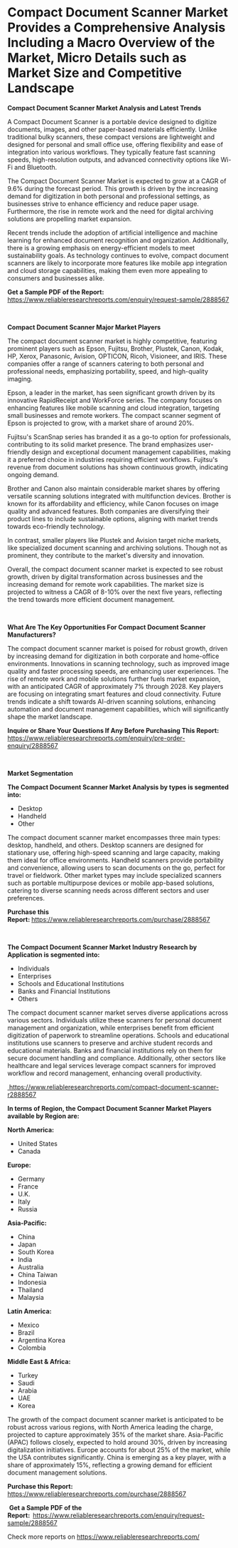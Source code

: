 <p><h1>Compact Document Scanner Market Provides a Comprehensive Analysis Including a Macro Overview of the Market, Micro Details such as Market Size and Competitive Landscape</h1></p><p><strong>Compact Document Scanner Market Analysis and Latest Trends</strong></p>
<p><p>A Compact Document Scanner is a portable device designed to digitize documents, images, and other paper-based materials efficiently. Unlike traditional bulky scanners, these compact versions are lightweight and designed for personal and small office use, offering flexibility and ease of integration into various workflows. They typically feature fast scanning speeds, high-resolution outputs, and advanced connectivity options like Wi-Fi and Bluetooth.</p><p>The Compact Document Scanner Market is expected to grow at a CAGR of 9.6% during the forecast period. This growth is driven by the increasing demand for digitization in both personal and professional settings, as businesses strive to enhance efficiency and reduce paper usage. Furthermore, the rise in remote work and the need for digital archiving solutions are propelling market expansion. </p><p>Recent trends include the adoption of artificial intelligence and machine learning for enhanced document recognition and organization. Additionally, there is a growing emphasis on energy-efficient models to meet sustainability goals. As technology continues to evolve, compact document scanners are likely to incorporate more features like mobile app integration and cloud storage capabilities, making them even more appealing to consumers and businesses alike.</p></p>
<p><strong>Get a Sample PDF of the Report:&nbsp;</strong> <a href="https://www.reliableresearchreports.com/enquiry/request-sample/2888567?utm_campaign=2930&utm_medium=2&utm_source=Github&utm_content=ia&utm_term=14032025&utm_id=compact-document-scanner">https://www.reliableresearchreports.com/enquiry/request-sample/2888567</a></p>
<p>&nbsp;</p>
<p><strong>Compact Document Scanner Major Market Players</strong></p>
<p><p>The compact document scanner market is highly competitive, featuring prominent players such as Epson, Fujitsu, Brother, Plustek, Canon, Kodak, HP, Xerox, Panasonic, Avision, OPTICON, Ricoh, Visioneer, and IRIS. These companies offer a range of scanners catering to both personal and professional needs, emphasizing portability, speed, and high-quality imaging.</p><p>Epson, a leader in the market, has seen significant growth driven by its innovative RapidReceipt and WorkForce series. The company focuses on enhancing features like mobile scanning and cloud integration, targeting small businesses and remote workers. The compact scanner segment of Epson is projected to grow, with a market share of around 20%.</p><p>Fujitsu's ScanSnap series has branded it as a go-to option for professionals, contributing to its solid market presence. The brand emphasizes user-friendly design and exceptional document management capabilities, making it a preferred choice in industries requiring efficient workflows. Fujitsu's revenue from document solutions has shown continuous growth, indicating ongoing demand.</p><p>Brother and Canon also maintain considerable market shares by offering versatile scanning solutions integrated with multifunction devices. Brother is known for its affordability and efficiency, while Canon focuses on image quality and advanced features. Both companies are diversifying their product lines to include sustainable options, aligning with market trends towards eco-friendly technology.</p><p>In contrast, smaller players like Plustek and Avision target niche markets, like specialized document scanning and archiving solutions. Though not as prominent, they contribute to the market's diversity and innovation.</p><p>Overall, the compact document scanner market is expected to see robust growth, driven by digital transformation across businesses and the increasing demand for remote work capabilities. The market size is projected to witness a CAGR of 8-10% over the next five years, reflecting the trend towards more efficient document management.</p></p>
<p>&nbsp;</p>
<p><strong>What Are The Key Opportunities For Compact Document Scanner Manufacturers?</strong></p>
<p><p>The compact document scanner market is poised for robust growth, driven by increasing demand for digitization in both corporate and home-office environments. Innovations in scanning technology, such as improved image quality and faster processing speeds, are enhancing user experiences. The rise of remote work and mobile solutions further fuels market expansion, with an anticipated CAGR of approximately 7% through 2028. Key players are focusing on integrating smart features and cloud connectivity. Future trends indicate a shift towards AI-driven scanning solutions, enhancing automation and document management capabilities, which will significantly shape the market landscape.</p></p>
<p><strong>Inquire or Share Your Questions If Any Before Purchasing This Report:</strong> <a href="https://www.reliableresearchreports.com/enquiry/pre-order-enquiry/2888567?utm_campaign=2930&utm_medium=2&utm_source=Github&utm_content=ia&utm_term=14032025&utm_id=compact-document-scanner">https://www.reliableresearchreports.com/enquiry/pre-order-enquiry/2888567</a></p>
<p>&nbsp;</p>
<p><strong>Market Segmentation</strong></p>
<p><strong>The Compact Document Scanner Market Analysis by types is segmented into:</strong></p>
<p><ul><li>Desktop</li><li>Handheld</li><li>Other</li></ul></p>
<p><p>The compact document scanner market encompasses three main types: desktop, handheld, and others. Desktop scanners are designed for stationary use, offering high-speed scanning and large capacity, making them ideal for office environments. Handheld scanners provide portability and convenience, allowing users to scan documents on the go, perfect for travel or fieldwork. Other market types may include specialized scanners such as portable multipurpose devices or mobile app-based solutions, catering to diverse scanning needs across different sectors and user preferences.</p></p>
<p><strong>Purchase this Report:&nbsp;</strong><a href="https://www.reliableresearchreports.com/purchase/2888567?utm_campaign=2930&utm_medium=2&utm_source=Github&utm_content=ia&utm_term=14032025&utm_id=compact-document-scanner">https://www.reliableresearchreports.com/purchase/2888567</a></p>
<p>&nbsp;</p>
<p><strong>The Compact Document Scanner Market Industry Research by Application is segmented into:</strong></p>
<p><ul><li>Individuals</li><li>Enterprises</li><li>Schools and Educational Institutions</li><li>Banks and Financial Institutions</li><li>Others</li></ul></p>
<p><p>The compact document scanner market serves diverse applications across various sectors. Individuals utilize these scanners for personal document management and organization, while enterprises benefit from efficient digitization of paperwork to streamline operations. Schools and educational institutions use scanners to preserve and archive student records and educational materials. Banks and financial institutions rely on them for secure document handling and compliance. Additionally, other sectors like healthcare and legal services leverage compact scanners for improved workflow and record management, enhancing overall productivity.</p></p>
<p><a href="https://www.reliableresearchreports.com/compact-document-scanner-r2888567?utm_campaign=2930&utm_medium=2&utm_source=Github&utm_content=ia&utm_term=14032025&utm_id=compact-document-scanner">&nbsp;https://www.reliableresearchreports.com/compact-document-scanner-r2888567</a></p>
<p><strong>In terms of Region, the Compact Document Scanner Market Players available by Region are:</strong></p>
<p>
    <p> <strong> North America: </strong>
        <ul>
            <li>United States</li>
            <li>Canada</li>
        </ul>
        </p> 
    <p> <strong> Europe: </strong>
        <ul>
            <li>Germany</li>
            <li>France</li>
            <li>U.K.</li>
            <li>Italy</li>
            <li>Russia</li>
        </ul>
        </p> 
    <p> <strong> Asia-Pacific: </strong>
        <ul>
            <li>China</li>
            <li>Japan</li>
            <li>South Korea</li>
            <li>India</li>
            <li>Australia</li>
            <li>China Taiwan</li>
            <li>Indonesia</li>
            <li>Thailand</li>
            <li>Malaysia</li>
        </ul>
        </p> 
    <p> <strong> Latin America: </strong>
        <ul>
            <li>Mexico</li>
            <li>Brazil</li>
            <li>Argentina Korea</li>
            <li>Colombia</li>
        </ul>
        </p> 
    <p> <strong> Middle East & Africa: </strong>
        <ul>
            <li>Turkey</li>
            <li>Saudi</li>
            <li>Arabia</li>
            <li>UAE</li>
            <li>Korea</li>
        </ul>
    </p>
    </p>
<p><p>The growth of the compact document scanner market is anticipated to be robust across various regions, with North America leading the charge, projected to capture approximately 35% of the market share. Asia-Pacific (APAC) follows closely, expected to hold around 30%, driven by increasing digitalization initiatives. Europe accounts for about 25% of the market, while the USA contributes significantly. China is emerging as a key player, with a share of approximately 15%, reflecting a growing demand for efficient document management solutions.</p></p>
<p><strong>Purchase this Report: </strong><a href="https://www.reliableresearchreports.com/purchase/2888567?utm_campaign=2930&utm_medium=2&utm_source=Github&utm_content=ia&utm_term=14032025&utm_id=compact-document-scanner">https://www.reliableresearchreports.com/purchase/2888567</a></p>
<p>&nbsp;<strong>Get a Sample PDF of the Report:&nbsp;&nbsp;</strong><a href="https://www.reliableresearchreports.com/enquiry/request-sample/2888567?utm_campaign=2930&utm_medium=2&utm_source=Github&utm_content=ia&utm_term=14032025&utm_id=compact-document-scanner">https://www.reliableresearchreports.com/enquiry/request-sample/2888567</a></p>
<p><strong></strong></p>
<p>Check more reports on <a href="https://www.reliableresearchreports.com/?utm_campaign=2930&utm_medium=2&utm_source=Github&utm_content=ia&utm_term=14032025&utm_id=compact-document-scanner">https://www.reliableresearchreports.com/</a></p>